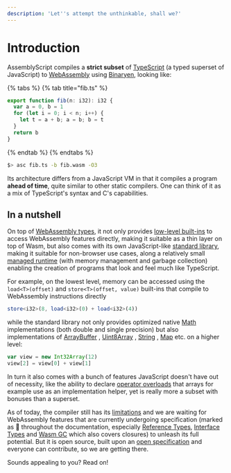 ```yaml
---
description: 'Let''s attempt the unthinkable, shall we?'
---
```


# Introduction

AssemblyScript compiles a **strict subset** of [TypeScript](https://www.typescriptlang.org) \(a typed superset of JavaScript\) to [WebAssembly](https://webassembly.org) using [Binaryen](https://github.com/WebAssembly/binaryen), looking like:

{% tabs %}
{% tab title="fib.ts" %}
```typescript
export function fib(n: i32): i32 {
  var a = 0, b = 1
  for (let i = 0; i < n; i++) {
    let t = a + b; a = b; b = t
  }
  return b
}
```
{% endtab %}
{% endtabs %}

```bash
$> asc fib.ts -b fib.wasm -O3
```

Its architecture differs from a JavaScript VM in that it compiles a program **ahead of time**, quite similar to other static compilers. One can think of it as a mix of TypeScript's syntax and C's capabilities.

## In a nutshell

On top of [WebAssembly types](basics/types.md), it not only provides [low-level built-ins](basics/environment.md#low-level-webassembly-operations) to access WebAssembly features directly, making it suitable as a thin layer on top of Wasm, but also comes with its own JavaScript-like [standard library](basics/environment.md#standard-library), making it suitable for non-browser use cases, along a relatively small [managed runtime](details/runtime.md) \(with memory management and garbage collection\) enabling the creation of programs that look and feel much like TypeScript.

For example, on the lowest level, memory can be accessed using the `load<T>(offset)` and `store<T>(offset, value)` built-ins that compile to WebAssembly instructions directly

```typescript
store<i32>(8, load<i32>(0) + load<i32>(4))
```

while the standard library not only provides optimized native [Math](standard-library/math.md) implementations \(both double and single precision\) but also implementations of [ArrayBuffer](standard-library/arraybuffer.md) , [Uint8Array](standard-library/typedarray.md) , [String](standard-library/string.md) , [Map](standard-library/map.md) etc. on a higher level:

```typescript
var view = new Int32Array(12)
view[2] = view[0] + view[1]
```

In turn it also comes with a bunch of features JavaScript doesn't have out of necessity, like the ability to declare [operator overloads](details/peculiarities.md#operator-overloads) that arrays for example use as an implementation helper, yet is really more a subset with bonuses than a superset.

As of today, the compiler still has its [limitations](basics/limitations.md) and we are waiting for WebAssembly features that are currently undergoing specification \(marked as 🦄 throughout the documentation, especially [Reference Types](https://github.com/WebAssembly/reference-types), [Interface Types](https://github.com/WebAssembly/interface-types) and [Wasm GC](https://github.com/WebAssembly/gc) which also covers closures\) to unleash its full potential. But it is open source, built upon an [open specification](https://webassembly.github.io/spec/) and everyone can contribute, so we are getting there.

Sounds appealing to you? Read on!

